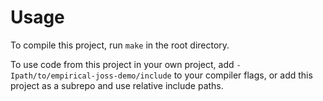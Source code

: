 # Usage

To compile this project, run `make` in the root directory.

To use code from this project in your own project, add `-Ipath/to/empirical-joss-demo/include`
to your compiler flags, or add this project as a subrepo and use relative include paths.
